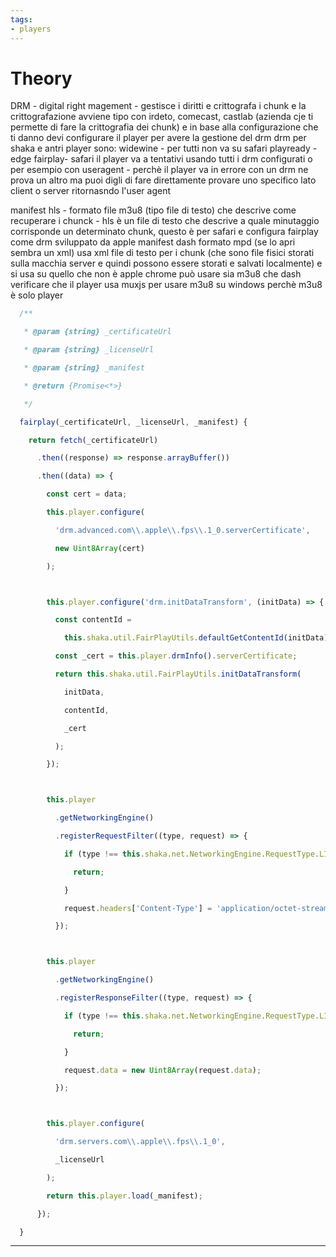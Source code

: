 ```yaml
---
tags:
- players
---
```


# Theory

DRM - digital right magement - gestisce i diritti e crittografa i chunk e la crittografazione avviene tipo con irdeto, comecast, castlab (azienda cje ti permette di fare la crittografia dei chunk) e in base alla configurazione che ti danno devi configurare il player per avere la gestione del drm
drm per shaka e antri player sono:
widewine - per tutti non va su safari
playready - edge
fairplay- safari
il player va a tentativi usando tutti i drm configurati o per esempio con useragent - perchè il player va in errore con un drm ne prova un altro ma puoi digli di fare direttamente provare uno specifico lato client o server ritornasndo l'user agent

manifest hls - formato file m3u8 (tipo file di testo) che descrive come recuperare i chunck - hls è un file di testo che descrive a quale minutaggio corrisponde un determinato chunk, questo è per safari e configura fairplay come drm sviluppato da apple
manifest dash formato mpd (se lo apri sembra un xml) usa xml file di testo per i chunk (che sono file fisici storati sulla macchia server e quindi possono essere storati e salvati localmente) e si usa su quello che non è apple
chrome può usare sia m3u8 che dash verificare che il player usa muxjs per usare m3u8 su windows perchè m3u8 è solo player

```js
  /**

   * @param {string} _certificateUrl

   * @param {string} _licenseUrl

   * @param {string} _manifest

   * @return {Promise<*>}

   */

  fairplay(_certificateUrl, _licenseUrl, _manifest) {

    return fetch(_certificateUrl)

      .then((response) => response.arrayBuffer())

      .then((data) => {

        const cert = data;

        this.player.configure(

          'drm.advanced.com\\.apple\\.fps\\.1_0.serverCertificate',

          new Uint8Array(cert)

        );



        this.player.configure('drm.initDataTransform', (initData) => {

          const contentId =

            this.shaka.util.FairPlayUtils.defaultGetContentId(initData);

          const _cert = this.player.drmInfo().serverCertificate;

          return this.shaka.util.FairPlayUtils.initDataTransform(

            initData,

            contentId,

            _cert

          );

        });



        this.player

          .getNetworkingEngine()

          .registerRequestFilter((type, request) => {

            if (type !== this.shaka.net.NetworkingEngine.RequestType.LICENSE) {

              return;

            }

            request.headers['Content-Type'] = 'application/octet-stream';

          });



        this.player

          .getNetworkingEngine()

          .registerResponseFilter((type, request) => {

            if (type !== this.shaka.net.NetworkingEngine.RequestType.LICENSE) {

              return;

            }

            request.data = new Uint8Array(request.data);

          });



        this.player.configure(

          'drm.servers.com\\.apple\\.fps\\.1_0',

          _licenseUrl

        );

        return this.player.load(_manifest);

      });

  }
```

---

